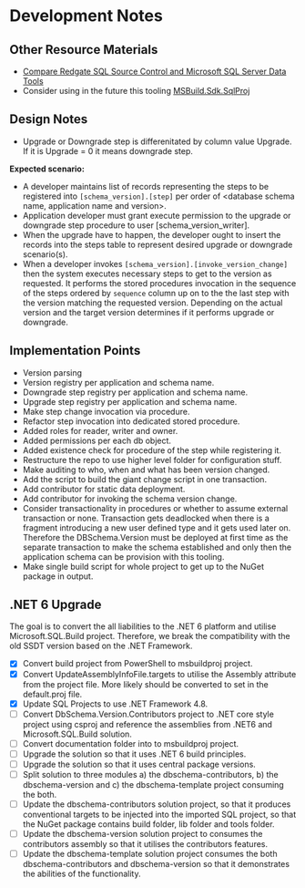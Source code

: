 ﻿# Development Notes

## Other Resource Materials

- [Compare Redgate SQL Source Control and Microsoft SQL Server Data Tools](http://dlmconsultants.com/wp-content/uploads/2018/12/Redgate-vs-SSDT-3.pdf)
- Consider using in the future this tooling [MSBuild.Sdk.SqlProj](https://github.com/rr-wfm/MSBuild.Sdk.SqlProj)

## Design Notes

- Upgrade or Downgrade step is differenitated by column value Upgrade.
  If it is Upgrade = 0 it means downgrade step.

**Expected scenario:**

- A developer maintains list of records representing the steps to be registered into `[schema_version].[step]`
  per order of \<database schema name, application name and version>.
- Application developer must grant execute permission to the upgrade or downgrade step procedure to user [schema_version_writer].
- When the upgrade have to happen, the developer ought
  to insert the records into the steps table to represent desired upgrade
  or downgrade scenario(s).
- When a developer invokes `[schema_version].[invoke_version_change]` then the system
  executes necessary steps to get to the version as requested. It performs
  the stored procedures invocation in the sequence of the steps ordered by `sequence`
  column up on to the the last step with the version matching the requested version.
  Depending on the actual version and the target version determines if it performs upgrade or downgrade.

## Implementation Points

- Version parsing
- Version registry per application and schema name.
- Downgrade step registry per application and schema name.
- Upgrade step registry per application and schema name.
- Make step change invocation via procedure.
- Refactor step invocation into dedicated stored procedure.
- Added roles for reader, writer and owner.
- Added permissions per each db object.
- Added existence check for procedure of the step while registering it.
- Restructure the repo to use higher level folder for configuration stuff.
- Make auditing to who, when and what has been version changed.
- Add the script to build the giant change script in one transaction.
- Add contributor for static data deployment.
- Add contributor for invoking the schema version change.
- Consider transactionality in procedures or whether to assume external transaction or none. Transaction gets deadlocked when there is a fragment introducing a new user defined type and it gets used later on. Therefore the DBSchema.Version must be deployed at first time as the separate transaction to make the schema established and only then the application schema can be provision with this tooling.
- Make single build script for whole project to get up to the NuGet package in output.

## .NET 6 Upgrade

The goal is to convert the all liabilities to the .NET 6 platform and utilise Microsoft.SQL.Build project. Therefore, we break the compatibility with the old SSDT version based on the .NET Framework.

- [x] Convert build project from PowerShell to msbuildproj project.
- [x] Convert UpdateAssemblyInfoFile.targets to utilise the Assembly attribute from the project file. More likely should be converted to set in the default.proj file.
- [x] Update SQL Projects to use .NET Framework 4.8.
- [ ] Convert DbSchema.Version.Contributors project to .NET core style project using csproj and reference the assemblies from .NET6 and Microsoft.SQL.Build solution.
- [ ] Convert documentation folder into to msbuildproj project.
- [ ] Upgrade the solution so that it uses .NET 6 build principles.
- [ ] Upgrade the solution so that it uses central package versions.
- [ ] Split solution to three modules a) the dbschema-contributors, b) the dbschema-version and c) the dbschema-template project consuming the both.
- [ ] Update the dbschema-contributors solution project, so that it produces conventional targets to be injected into the imported SQL project, so that the NuGet package contains build folder, lib folder and tools folder.
- [ ] Update the dbschema-version solution project to consumes the contributors assembly so that it utilises the contributors features.
- [ ] Update the dbschema-template solution project consumes the both dbschema-contributors and dbschema-version so that it demonstrates the abilities of the functionality.
